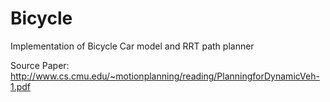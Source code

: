 # Bicycle
Implementation of Bicycle Car model and RRT path planner

Source Paper: http://www.cs.cmu.edu/~motionplanning/reading/PlanningforDynamicVeh-1.pdf
